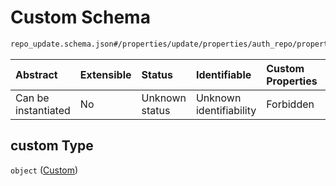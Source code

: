 # Custom Schema

```txt
repo_update.schema.json#/properties/update/properties/auth_repo/properties/data/properties/hosts/patternProperties/^.*$/properties/custom
```



| Abstract            | Extensible | Status         | Identifiable            | Custom Properties | Additional Properties | Access Restrictions | Defined In                                                                           |
| :------------------ | :--------- | :------------- | :---------------------- | :---------------- | :-------------------- | :------------------ | :----------------------------------------------------------------------------------- |
| Can be instantiated | No         | Unknown status | Unknown identifiability | Forbidden         | Allowed               | none                | [repo-update.schema.json*](docs/repo-update.schema.json "open original schema") |

## custom Type

`object` ([Custom](repo-update-properties-update-data-properties-auth-repo-with-update-details-properties-auth-repo-properties-hosts-patternproperties-host-name-with-custom-info-properties-custom.md))
